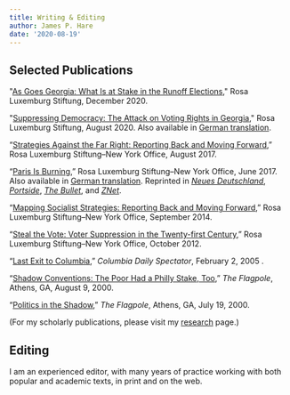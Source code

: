 ```yaml
---
title: Writing & Editing
author: James P. Hare
date: '2020-08-19'
---
```

## Selected Publications

"[As Goes Georgia: What Is at Stake in the Runoff Elections](https://rosalux.nyc/as-goes-georgia/)," Rosa Luxemburg Stiftung, December 2020.

"[Suppressing Democracy: The Attack on Voting Rights in Georgia](https://www.rosalux.de/en/news/id/42843/suppressing-democracy)," Rosa Luxemburg Stiftung, August 2020. Also available in [German translation](https://www.rosalux.de/news/id/42843).

“[Strategies Against the Far Right: Reporting Back and Moving Forward](http://www.rosalux-nyc.org/strategies-against-the-far-right/),” Rosa Luxemburg Stiftung–New York Office, August 2017.

“[Paris Is Burning](http://www.rosalux-nyc.org/paris-is-burning/),” Rosa Luxemburg Stiftung–New York Office, June 2017. Also available in [German translation](http://www.rosalux-nyc.org/de/paris-is-burning/). Reprinted in [*Neues Deutschland*](https://www.neues-deutschland.de/artikel/1052936.trump-steigt-aus-paris-brennt.html), [*Portside*](http://portside.org/2017-06-03/paris-burning), [*The Bullet*](https://socialistproject.ca/bullet/1425.php), and [*ZNet*](https://zcomm.org/znetarticle/paris-is-burning/).

“[Mapping Socialist Strategies: Reporting Back and Moving Forward](http://www.rosalux-nyc.org/mapping-socialist-strategies-2/),” Rosa Luxemburg Stiftung–New York Office, September 2014.

“[Steal the Vote: Voter Suppression in the Twenty-first Century](http://www.rosalux-nyc.org/an-attack-on-u-s-democracy/),” Rosa Luxemburg Stiftung–New York Office, October 2012.

“[Last Exit to Columbia](https://www.columbiaspectator.com/2005/02/02/last-exit-columbia/),” *Columbia Daily Spectator*, February 2, 2005 .

“[Shadow Conventions: The Poor Had a Philly Stake, Too](https://gahistoricnewspapers.galileo.usg.edu/lccn/sn94029049/2000-08-09/ed-1/seq-8/),” *The Flagpole*, Athens, GA, August 9, 2000.

“[Politics in the Shadow](https://gahistoricnewspapers.galileo.usg.edu/lccn/sn94029049/2000-07-19/ed-1/seq-9/),” *The Flagpole*, Athens, GA, July 19, 2000.

(For my scholarly publications, please visit my [research](/research/) page.)

## Editing

I am an experienced editor, with many years of practice working with both popular and academic texts, in print and on the web.



